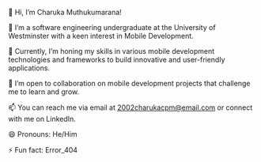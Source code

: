 👋 Hi, I’m Charuka Muthukumarana!

👀 I’m a software engineering undergraduate at the University of Westminster with a keen interest in Mobile Development.

🌱 Currently, I’m honing my skills in various mobile development technologies and frameworks to build innovative and user-friendly applications.

💞️ I’m open to collaboration on mobile development projects that challenge me to learn and grow.

📫 You can reach me via email at 2002charukacpm@email.com or connect with me on LinkedIn.

😄 Pronouns: He/Him

⚡ Fun fact: Error_404

<!---
CharukaMuthukumarana/CharukaMuthukumarana is a ✨ special ✨ repository because its `README.md` (this file) appears on your GitHub profile.
You can click the Preview link to take a look at your changes.
--->
